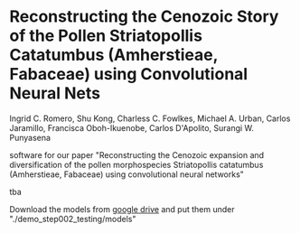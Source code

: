 # Reconstructing the Cenozoic Story of the Pollen Striatopollis Catatumbus (Amherstieae, Fabaceae) using Convolutional Neural Nets

Ingrid C. Romero, Shu Kong, Charless C. Fowlkes, Michael A. Urban, Carlos Jaramillo, Francisca Oboh-Ikuenobe, Carlos D'Apolito, Surangi W. Punyasena


software for our paper "Reconstructing the Cenozoic expansion and diversification of the pollen morphospecies Striatopollis catatumbus (Amherstieae, Fabaceae) using convolutional neural networks"

tba

Download the models from [google drive](https://drive.google.com/open?id=1Qx5tEvGN5OKvTUt1s9u3a8LL4STXuHjt) and put them under "./demo_step002_testing/models"
